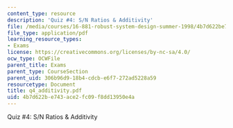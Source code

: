 ```yaml
---
content_type: resource
description: 'Quiz #4: S/N Ratios & Additivity'
file: /media/courses/16-881-robust-system-design-summer-1998/4b7d622be743ace2fc09f8dd13950e4a_q4_additivity.pdf
file_type: application/pdf
learning_resource_types:
- Exams
license: https://creativecommons.org/licenses/by-nc-sa/4.0/
ocw_type: OCWFile
parent_title: Exams
parent_type: CourseSection
parent_uid: 306b96d9-18b4-cdcb-e6f7-272ad5228a59
resourcetype: Document
title: q4_additivity.pdf
uid: 4b7d622b-e743-ace2-fc09-f8dd13950e4a
---
```

Quiz #4: S/N Ratios & Additivity